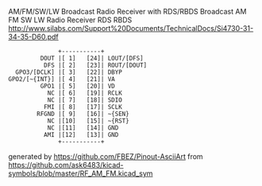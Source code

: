 AM/FM/SW/LW Broadcast Radio Receiver with RDS/RBDS
Broadcast AM FM SW LW Radio Receiver RDS RBDS
http://www.silabs.com/Support%20Documents/TechnicalDocs/Si4730-31-34-35-D60.pdf


	              +-----------+
	         DOUT |[ 1]   [24]| LOUT/[DFS]
	          DFS |[ 2]   [23]| ROUT/[DOUT]
	  GPO3/[DCLK] |[ 3]   [22]| DBYP
	GPO2/[~{INT}] |[ 4]   [21]| VA
	         GPO1 |[ 5]   [20]| VD
	           NC |[ 6]   [19]| RCLK
	           NC |[ 7]   [18]| SDIO
	          FMI |[ 8]   [17]| SCLK
	        RFGND |[ 9]   [16]| ~{SEN}
	           NC |[10]   [15]| ~{RST}
	           NC |[11]   [14]| GND
	          AMI |[12]   [13]| GND
	              +-----------+


generated by https://github.com/FBEZ/Pinout-AsciiArt from https://github.com/ask6483/kicad-symbols/blob/master/RF_AM_FM.kicad_sym